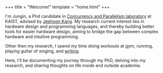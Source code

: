 +++
title = "Welcome!"
template = "home.html"
+++

I'm Jungin, a Phd candidate in [Concurrency and Parallelism laboratory](https://cp.kaist.ac.kr) at KAIST, advised by [Jeehoon Kang](https://cp.kaist.ac.kr/jeehoon.kang/).
My research current interest lies in hardware design and programming languages, and thereby building better tools for easier hardware design, aiming to bridge the gap between complex hardware and intuitive programming.

Other then my research, I spend my time doing workouts at gym, running, playing guitar of singing, and [writing](/posts).

Here, I'll be documenting my journey through my PhD, delving into my research, and sharing thoughts on life inside and outside academia.


<!--I enjoy working on [projects](/projects) that challenge me and allow me to learn things, whether it's writing a [kernel driver with Rust](/posts/kernel-driver-with-rust/), reverse engineering and deobfuscating anticheats, or building a flashcard generator with LLMs. I also enjoy sharing that knowledge by [writing blog posts](/posts) and [speaking at meetups and conferences](/talks).-->
